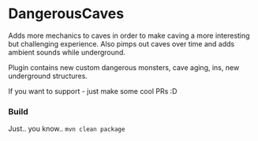 # DangerousCaves
Adds more mechanics to caves in order to make caving a more interesting but challenging experience. Also pimps out caves over time and adds ambient sounds while underground.

Plugin contains new custom dangerous monsters, cave aging, ins, new underground structures.

If you want to support - just make some cool PRs :D
### Build
Just.. you know.. `mvn clean package`